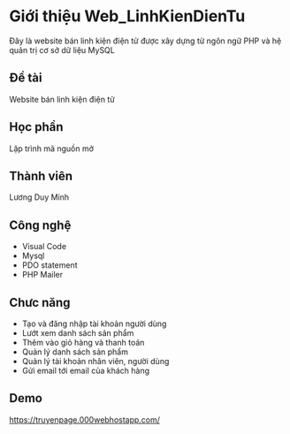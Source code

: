 # Giới thiệu Web_LinhKienDienTu
Đây là website bán linh kiện điện tử được xây dựng từ ngôn ngữ PHP và hệ quản trị cơ sở dữ liệu MySQL

## Đề tài
Website bán linh kiện điện tử

## Học phần
Lập trình mã nguồn mở

## Thành viên
Lương Duy Minh

## Công nghệ
+ Visual Code
+ Mysql
+ PDO statement
+ PHP Mailer
  
## Chưc năng
+ Tạo và đăng nhập tài khoản người dùng
+ Lướt xem danh sách sản phẩm
+ Thêm vào giỏ hàng và thanh toán
+ Quản lý danh sách sản phẩm
+ Quản lý tài khoản nhân viên, người dùng
+ Gửi email tới email của khách hàng

## Demo
https://truyenpage.000webhostapp.com/
